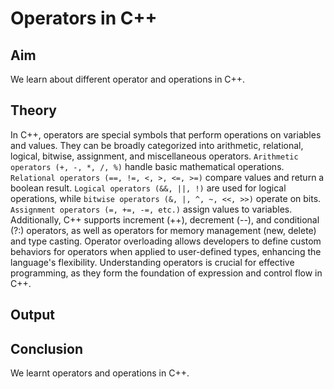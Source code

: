 # Operators in C++
## Aim
We learn about different operator and operations in C++.
## Theory
In C++, operators are special symbols that perform operations on variables and values. They can be broadly categorized into arithmetic, relational, logical, bitwise, assignment, and miscellaneous operators. `Arithmetic operators (+, -, *, /, %)` handle basic mathematical operations. `Relational operators (==, !=, <, >, <=, >=)` compare values and return a boolean result. `Logical operators (&&, ||, !)` are used for logical operations, while `bitwise operators (&, |, ^, ~, <<, >>)` operate on bits. `Assignment operators (=, +=, -=, etc.)` assign values to variables. Additionally, C++ supports increment (++), decrement (--), and conditional (?:) operators, as well as operators for memory management (new, delete) and type casting. Operator overloading allows developers to define custom behaviors for operators when applied to user-defined types, enhancing the language's flexibility. Understanding operators is crucial for effective programming, as they form the foundation of expression and control flow in C++.
## Output

## Conclusion
We learnt operators and operations in C++.
